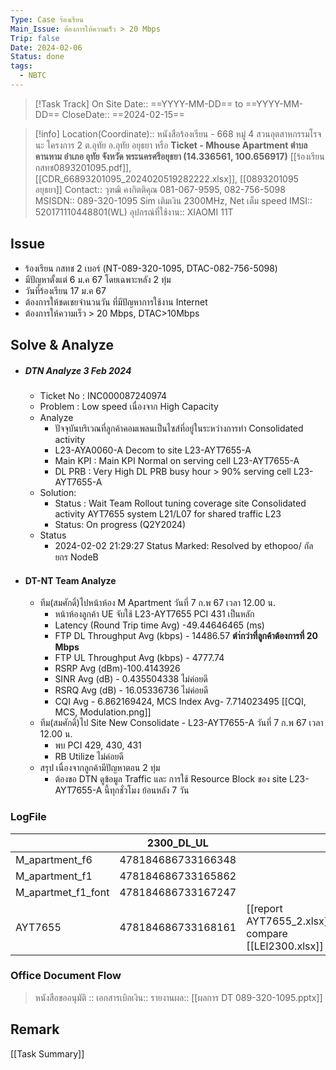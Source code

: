 ```yaml
---
Type: Case ร้องเรียน
Main_Issue: ต้องการให้ความเร็ว > 20 Mbps
Trip: false
Date: 2024-02-06
Status: done
tags:
  - NBTC
---
```



>[!Task Track]
>On Site Date::   ==YYYY-MM-DD==  to ==YYYY-MM-DD==
>CloseDate::   ==2024-02-15==

>[!info]
>Location(Coordinate)::  หนังสือร้องเรียน - 668 หมู่ 4 สวนอุตสาหกรรมโรจนะ โครงการ 2 ต.อุทัย อ.อุทัย อยุธยา   หรือ **Ticket - Mhouse Apartment ตำบล คานหาม อำเภอ อุทัย จังหวัด พระนครศรีอยุธยา (14.336561, 100.656917)**
>[[ร้องเรียน กสทช0893201095.pdf]],  [[CDR_66893201095_2024020519282222.xlsx]],  [[0893201095 อยุธยา]]
>Contact:: วุฑฒิ คงกิตติคุณ 081-067-9595,  082-756-5098
>MSISDN:: 089-320-1095  Sim เติมเงิน 2300MHz, Net เต็ม speed
>IMSI:: 520171110448801(WL)
>อุปกรณ์ที่ใช้งาน:: XIAOMI 11T


## Issue
- ร้องเรียน กสทช 2 เบอร์ (NT-089-320-1095, DTAC-082-756-5098)
- มีปัญหาตั้งแต่ 6 ม.ค 67 โดยเฉพาะหลัง 2 ทุ่ม
- วันที่ร้องเรียน 17 ม.ค 67
- ต้องการให้ชดเชยจำนวนวัน ที่มีปัญหาการใช้งาน Internet
- ต้องการให้ความเร็ว > 20 Mbps, DTAC>10Mbps

## Solve & Analyze
- ##### DTN Analyze 3 Feb 2024
	- Ticket No : INC000087240974
	- Problem : Low speed เนื่องจาก High Capacity
	- Analyze
		- ปัจจุบันบริเวณที่ลูกค้าคอมเพลนเป็นไซส์ที่อยู่ในระหว่างการทำ Consolidated activity
		- L23-AYA0060-A Decom to site L23-AYT7655-A
		- Main KPI : Main KPI Normal on serving cell L23-AYT7655-A 
		- DL PRB : Very High DL PRB busy hour > 90% serving cell L23-AYT7655-A
	- Solution: 
		- Status : Wait Team Rollout tuning coverage site Consolidated activity AYT7655 system L21/L07 for shared traffic L23
		- Status: On progress (Q2Y2024)
	- Status
		- 2024-02-02 21:29:27 Status Marked: Resolved by ethopoo/ กัลยกร NodeB
- #### DT-NT Team Analyze
	- ทีม(สมศักดิ์)ไปหน้าห้อง M Apartment วันที่ 7 ก.พ 67 เวลา 12.00 น.
		- หน้าห้องลูกค้า UE จับใช้ L23-AYT7655 PCI 431 เป็นหลัก 
		- Latency (Round Trip time Avg) -49.44646465 (ms)
		- FTP DL Throughput Avg (kbps) - 14486.57 **ตำ่กว่าที่ลูกค้าต้องการที่ 20 Mbps**
		- FTP UL Throughput Avg (kbps) - 4777.74
		- RSRP Avg (dBm)-100.4143926
		- SINR Avg (dB) - 0.435504338 ไม่ค่อยดี
		- RSRQ Avg (dB) - 16.05336736 ไม่ค่อยดี
		- CQI Avg - 6.862169424, MCS Index Avg- 7.714023495   [[CQI, MCS, Modulation.png]]
	- ทีม(สมศักดิ์)ไป Site New Consolidate -  L23-AYT7655-A วันที่ 7 ก.พ 67 เวลา 12.00 น.
		- พบ PCI 429, 430, 431 
		- RB Utilize ไม่ค่อยดี
	- สรุป เนื่องจากลูกค้ามีปัญหาตอน 2 ทุ่ม 
		- ต้องขอ DTN ดูข้อมูล Traffic   และ การใช้ Resource Block ของ site L23-AYT7655-A นี้ทุกชั่วโมง ย้อนหลัง 7 วัน

### LogFile

|  | 2300_DL_UL |  |
| ---- | ---- | ---- |
| M_apartment_f6 | 478184686733166348 |  |
| M_apartment_f1 | 478184686733165862 |  |
| M_apartmet_f1_font | 478184686733167247 |  |
| AYT7655 | 478184686733168161 | [[report AYT7655_2.xlsx]] compare [[LEI2300.xlsx]] |


### Office Document Flow
>หนังสือขออนุมัติ :: 
>เอกสารเบิกเงิน::
>รายงานผล:: [[ผลการ DT 089-320-1095.pptx]]

## Remark





[[Task Summary]]





